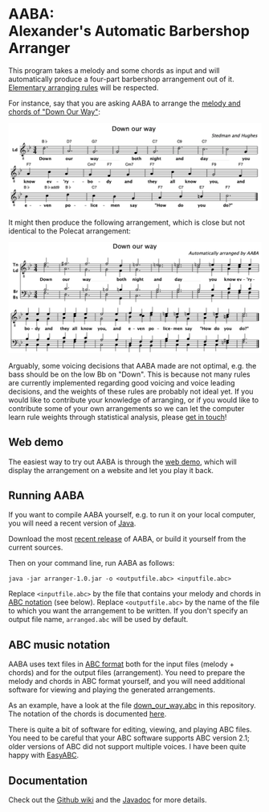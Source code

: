 # AABA: <br/> Alexander's Automatic Barbershop Arranger

This program takes a melody and some chords as input and will automatically produce a four-part barbershop arrangement out of it. [Elementary arranging rules](https://github.com/alexanderkoller/aaba/wiki/Arranging-Rules) will be respected.

For instance, say that you are asking AABA to arrange the [melody and chords of "Down Our Way"](https://github.com/alexanderkoller/aaba/blob/master/examples/down_our_way.abc):

![Down Our Way, original](docs/down_our_way.png)

It might then produce the following arrangement, which is close but not identical to the Polecat arrangement:

![Down Our Way, original](docs/down_our_way_arranged.png)

Arguably, some voicing decisions that AABA made are not optimal, e.g. the bass should be on the low Bb on "Down". This is because not many rules are currently implemented regarding good voicing and voice leading decisions, and the weights of these rules are probably not ideal yet. If you would like to contribute your knowledge of arranging, or if you would like to contribute some of your own arrangements so we can let the computer learn rule weights through statistical analysis, please [get in touch](http://www.coli.uni-saarland.de/~koller/)!

## Web demo

The easiest way to try out AABA is through the [web demo](https://aaba-demo.herokuapp.com/), which will display the arrangement on a website and let you play it back.


## Running AABA

If you want to compile AABA yourself, e.g. to run it on your local computer, you will need a recent version of [Java](https://www.java.com).

Download the most [recent release](https://github.com/alexanderkoller/aaba/releases) of AABA, or build it yourself from the current sources.

Then on your command line, run AABA as follows:

```
java -jar arranger-1.0.jar -o <outputfile.abc> <inputfile.abc>
```

Replace `<inputfile.abc>` by the file that contains your melody and chords in [ABC notation](http://abcnotation.com/) (see below). Replace `<outputfile.abc>` by the name of the file to which you want the arrangement to be written. If you don't specify an output file name, `arranged.abc` will be used by default.

## ABC music notation

AABA uses text files in [ABC format](http://abcnotation.com/) both for the input files (melody + chords) and for the output files (arrangement). You need to prepare the melody and chords in ABC format yourself, and you will need additional software for viewing and playing the generated arrangements.

As an example, have a look at the file [down\_our\_way.abc](https://github.com/alexanderkoller/aaba/blob/master/examples/down_our_way.abc) in this repository. The notation of the chords is documented [here](https://alexanderkoller.github.io/aaba/javadoc/de/saar/coli/arranger/Chord.ChordType.html).

There is quite a bit of software for editing, viewing, and playing ABC files. You need to be careful that your ABC software supports ABC version 2.1; older versions of ABC did not support multiple voices. I have been quite happy with [EasyABC](https://www.nilsliberg.se/ksp/easyabc/).

## Documentation

Check out the [Github wiki](https://github.com/alexanderkoller/aaba/wiki) and the [Javadoc](https://alexanderkoller.github.io/aaba/javadoc/index.html) for more details.
